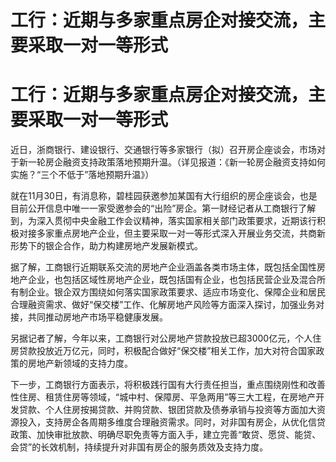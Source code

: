 # 工行：近期与多家重点房企对接交流，主要采取一对一等形式

# 工行：近期与多家重点房企对接交流，主要采取一对一等形式

近日，浙商银行、建设银行、交通银行等多家银行（拟）召开房企座谈会，市场对于新一轮房企融资支持政策落地预期升温。（详见报道：《新一轮房企融资支持如何实施？“三个不低于”落地预期升温》）

就在11月30日，有消息称，碧桂园获邀参加某国有大行组织的房企座谈会，也是目前公开信息中唯一一家受邀参会的“出险”房企。第一财经记者从工商银行了解到，为深入贯彻中央金融工作会议精神，落实国家相关部门政策要求，近期该行积极对接多家重点房地产企业，但主要采取一对一等形式深入开展业务交流，共商新形势下的银企合作，助力构建房地产发展新模式。

据了解，工商银行近期联系交流的房地产企业涵盖各类市场主体，既包括全国性房地产企业，也包括区域性房地产企业，既包括国有企业，也包括民营企业及混合所有制企业。银企双方围绕如何落实国家政策要求、适应市场变化、保障企业和居民合理融资需求、做好“保交楼”工作、化解房地产风险等方面深入探讨，加强业务对接，共同推动房地产市场平稳健康发展。

另据记者了解，今年以来，工商银行对公房地产贷款投放已超3000亿元，个人住房贷款投放近万亿元，同时，积极配合做好“保交楼”相关工作，加大对符合国家政策的房地产新领域的支持力度。

下一步，工商银行方面表示，将积极践行国有大行责任担当，重点围绕刚性和改善性住房、租赁住房等领域，“城中村、保障房、平急两用”等三大工程，在房地产开发贷款、个人住房按揭贷款、并购贷款、银团贷款及债券承销与投资等方面加大资源投入，支持房企各周期多维度合理融资需求。同时，对非国有房企，从优化信贷政策、加快审批放款、明确尽职免责等方面入手，建立完善“敢贷、愿贷、能贷、会贷”的长效机制，持续提升对非国有房企的服务质效及支持力度。

